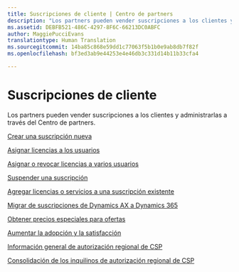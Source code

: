 ```yaml
---
title: Suscripciones de cliente | Centro de partners
description: "Los partners pueden vender suscripciones a los clientes y administrarlas a través del Centro de partners."
ms.assetid: DEBFB521-486C-4297-8F6C-66213DC0ABFC
author: MaggiePucciEvans
translationtype: Human Translation
ms.sourcegitcommit: 14ba85c868e59dd1c77063f5b1b0e9ab8db7f82f
ms.openlocfilehash: bf3ed3ab9e44253e4e46db3c331d14b11b33cfa4

---
```


# Suscripciones de cliente


Los partners pueden vender suscripciones a los clientes y administrarlas a través del Centro de partners.

[Crear una suscripción nueva](create-a-new-subscription.md)

[Asignar licencias a los usuarios](assign-licenses-to-users.md)

[Asignar o revocar licencias a varios usuarios](bulk-license-provisioning-for-multiple-users.md)

[Suspender una suscripción](suspend-a-subscription.md)

[Agregar licencias o servicios a una suscripción existente](add-licenses-or-services-to-an-existing-subscription.md)

[Migrar de suscripciones de Dynamics AX a Dynamics 365](manual-subscription-migration.md)

[Obtener precios especiales para ofertas](get-special-pricing-for-offers.md)

[Aumentar la adopción y la satisfacción](increasing-adoption-and-satisfaction.md)

[Información general de autorización regional de CSP](regional-authorization-overview.md)

[Consolidación de los inquilinos de autorización regional de CSP](csp-regional-authorization-tenant-consolidation.md)

 

 






<!--HONumber=Nov16_HO4-->


